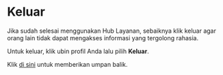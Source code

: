 # <a name="sign-out"></a>Keluar

Jika sudah selesai menggunakan Hub Layanan, sebaiknya klik keluar agar orang lain tidak dapat mengakses informasi yang tergolong rahasia.

Untuk keluar, klik ubin profil Anda lalu pilih **Keluar**.


Klik <a href="mailto:SHub_Feedback_RC@Microsoft.com?subject=Resource%20Center%20Feedback%3A%20%3CInsert%20feedback%20topic%3E%3E&amp;body=%3C%3Cplease%20submit%20your%20feedback%20with%20enough%20detail%20on%20the%20problem%2C%20reproduction%20steps%20and%20what%20you%20desire%20to%20happen%3E%3E" target="_blank">di sini</a> untuk memberikan umpan balik.


